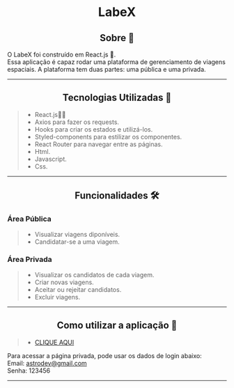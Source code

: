 <h1 align="center">LabeX</h1>

<h2 align="center">Sobre 📖</h2>

<p>
   O LabeX foi construído em React.js 💙.<br>
   Essa aplicação é capaz rodar uma plataforma de gerenciamento de viagens espaciais. A plataforma tem duas partes: uma pública e uma privada.
</p>

---

<h2 align="center">Tecnologias Utilizadas 📱</h2>

> - React.js🧐📂
> - Axios para fazer os requests.
> - Hooks para criar os estados e utilizá-los.
> - Styled-components para estilizar os componentes.
> - React Router para navegar entre as páginas.
> - Html.
> - Javascript.
> - Css.
---

<h2 align="center">Funcionalidades 🛠️</h2>

   <p>
   
### Área Pública
> - Visualizar viagens diponíveis.
> - Candidatar-se a uma viagem.

### Área Privada
> - Visualizar os candidatos de cada viagem.
> - Criar novas viagens.
> - Aceitar ou rejeitar candidatos.
> - Excluir viagens.
</p>

---
<h2 align="center">Como utilizar a aplicação 🤔</h2>

<p>

> - [CLIQUE AQUI](https://labex-v2.surge.sh)
  
  Para acessar a página privada, pode usar os dados de login abaixo:<br>
  Email: astrodev@gmail.com<br>
  Senha: 123456
 </p>
 
 ---
 

